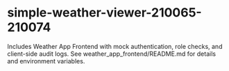 # simple-weather-viewer-210065-210074

Includes Weather App Frontend with mock authentication, role checks, and client-side audit logs. See weather_app_frontend/README.md for details and environment variables.